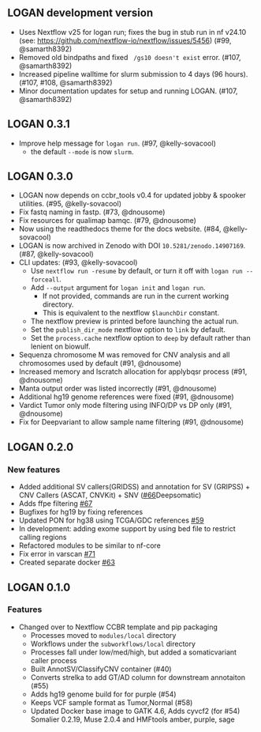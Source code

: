 ## LOGAN development version

- Uses Nextflow v25 for logan run; fixes the bug in stub run in nf v24.10 (see: https://github.com/nextflow-io/nextflow/issues/5456) (#99, @samarth8392)
- Removed old bindpaths and fixed ` /gs10 doesn't exist` error. (#107, @samarth8392)
- Increased pipeline walltime for slurm submission to 4 days (96 hours). (#107, #108, @samarth8392)
- Minor documentation updates for setup and running LOGAN. (#107, @samarth8392)

## LOGAN 0.3.1

- Improve help message for `logan run`. (#97, @kelly-sovacool)
  - the default `--mode` is now `slurm`.

## LOGAN 0.3.0

- LOGAN now depends on ccbr_tools v0.4 for updated jobby & spooker utilities. (#95, @kelly-sovacool)
- Fix fastq naming in fastp. (#73, @dnousome)
- Fix resources for qualimap bamqc. (#79, @dnousome)
- Now using the readthedocs theme for the docs website. (#84, @kelly-sovacool)
- LOGAN is now archived in Zenodo with DOI `10.5281/zenodo.14907169`. (#87, @kelly-sovacool)
- CLI updates: (#93, @kelly-sovacool)
  - Use `nextflow run -resume` by default, or turn it off with `logan run --forceall`.
  - Add `--output` argument for `logan init` and `logan run`.
    - If not provided, commands are run in the current working directory.
    - This is equivalent to the nextflow `$launchDir` constant.
  - The nextflow preview is printed before launching the actual run.
  - Set the `publish_dir_mode` nextflow option to `link` by default.
  - Set the `process.cache` nextflow option to `deep` by default rather than lenient on biowulf.
- Sequenza chromosome M was removed for CNV analysis and all chromosomes used by default (#91, @dnousome)
- Increased memory and lscratch allocation for applybqsr process (#91, @dnousome)
- Manta output order was listed incorrectly (#91, @dnousome)
- Additional hg19 genome references were fixed (#91, @dnousome)
- Vardict Tumor only mode filtering using INFO/DP vs DP only (#91, @dnousome)
- Fix for Deepvariant to allow sample name filtering (#91, @dnousome)

## LOGAN 0.2.0

### New features

- Added additional SV callers(GRIDSS) and annotation for SV (GRIPSS) + CNV Callers (ASCAT, CNVKit) + SNV ([#66](https://github.com/CCBR/LOGAN/issues/66)Deepsomatic)
- Adds ffpe filtering [#67](https://github.com/CCBR/LOGAN/issues/67)
- Bugfixes for hg19 by fixing references
- Updated PON for hg38 using TCGA/GDC references [#59](https://github.com/CCBR/LOGAN/issues/59)
- In development: adding exome support by using bed file to restrict calling regions
- Refactored modules to be similar to nf-core
- Fix error in varscan [#71](https://github.com/CCBR/LOGAN/issues/71)
- Created separate docker [#63](https://github.com/CCBR/LOGAN/issues/63)

## LOGAN 0.1.0

### Features

- Changed over to Nextflow CCBR template and pip packaging
  - Processes moved to `modules/local` directory
  - Workflows under the `subworkflows/local` directory
  - Processes fall under low/med/high, but added a somaticvariant caller process
  - Built AnnotSV/ClassifyCNV container (#40)
  - Converts strelka to add GT/AD column for downstream annotaiton (#55)
  - Adds hg19 genome build for for purple (#54)
  - Keeps VCF sample format as Tumor,Normal (#58)
  - Updated Docker base image to GATK 4.6, Adds cyvcf2 (for #54) Somalier 0.2.19, Muse 2.0.4 and HMFtools amber, purple, sage
